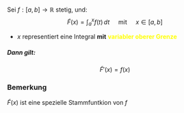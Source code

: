 Sei $f:[a,b] \to \mathbb{R}$ stetig, und:
$$
\tilde{F}(x)=\int _{a}^{x} f(t)\, dt  \quad \text{ mit    } \quad x \in[a,b]
$$
- $x$ representiert eine Integral **mit** <span style="font-weight:bold; color:#ffff00">variabler oberer Grenze</span>

##### Dann gilt:
$$
\tilde{F}'(x)=f(x)
$$

### Bemerkung
$\tilde{F}(x)$ ist eine spezielle Stammfuntkion von $f$

